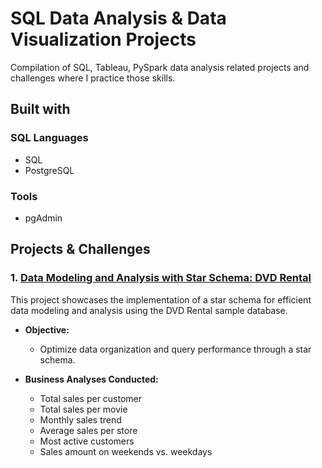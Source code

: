 # SQL Data Analysis & Data Visualization Projects

Compilation of SQL, Tableau, PySpark data analysis related projects and challenges where I practice those skills.

## Built with
### SQL Languages
- SQL
- PostgreSQL

### Tools
- pgAdmin


## Projects & Challenges

### 1. [Data Modeling and Analysis with Star Schema: DVD Rental]([./Data%20Modeling%20and%20Analysis%20with%20Star%20Schema:%20DVD%20Rental](https://github.com/hsmgowtham/SQL-Data-Analysis-Visualization-Modeling-and-Design-Projects/tree/99d9e05ba0cff1c0e3ce77122c8fc329ba68353a/Data%20Modeling%20and%20Analysis%20using%20Star%20Schema%3A%20DVD%20Rental))


This project showcases the implementation of a star schema for efficient data modeling and analysis using the DVD Rental sample database.

- **Objective:**
  - Optimize data organization and query performance through a star schema.

- **Business Analyses Conducted:**
  - Total sales per customer
  - Total sales per movie
  - Monthly sales trend
  - Average sales per store
  - Most active customers
  - Sales amount on weekends vs. weekdays

